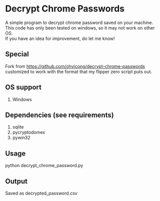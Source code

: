 # Decrypt Chrome Passwords
A simple program to decrypt chrome password saved on your machine. <br>
This code has only been tested on windows, so it may not work on other OS.<br>
If you have an idea for improvement, do let me know!<br>

## Special
Fork from https://github.com/ohyicong/decrypt-chrome-passwords customized to work with the format that my flipper zero script puts out.

## OS support
1. Windows

## Dependencies (see requirements)
1. sqlite
2. pycryptodomex
3. pywin32

## Usage
python decrypt_chrome_password.py<br>

## Output
Saved as decrypted_password.csv


